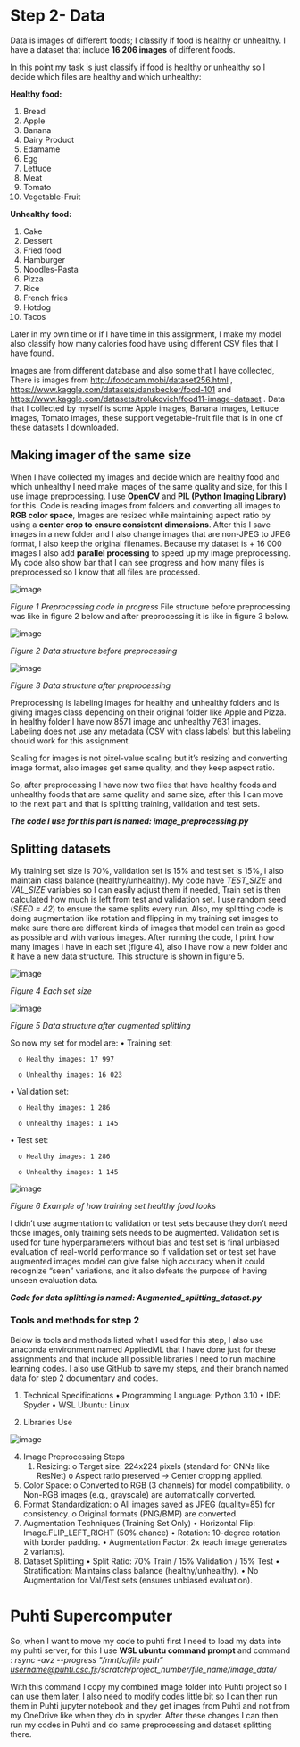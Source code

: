 # Step 2- Data 

Data is images of different foods; I classify if food is healthy or unhealthy. I have a dataset that include **16 206 images** of different foods.

In this point my task is just classify if food is healthy or unhealthy so I decide which files are healthy and which unhealthy:

**Healthy food:**
1. Bread
2. Apple
3. Banana
4. Dairy Product
5. Edamame
6. Egg
7. Lettuce
8. Meat
9. Tomato
10. Vegetable-Fruit
    
**Unhealthy food:**
1. Cake
2. Dessert
3. Fried food
4. Hamburger
5. Noodles-Pasta
6. Pizza
7. Rice
8. French fries
9. Hotdog
10. Tacos

Later in my own time or if I have time in this assignment, I make my model also classify how many calories food have using different CSV files that I have found.

Images are from different database and also some that I have collected, There is images from http://foodcam.mobi/dataset256.html , https://www.kaggle.com/datasets/dansbecker/food-101 and https://www.kaggle.com/datasets/trolukovich/food11-image-dataset . Data that I collected by myself is some Apple images, Banana images, Lettuce images, Tomato images, these support vegetable-fruit file that is in one of these datasets I downloaded.

## Making imager of the same size

When I have collected my images and decide which are healthy food and which unhealthy I need make images of the same quality and size, for this I use image preprocessing. I use **OpenCV** and **PIL (Python Imaging Library)** for this. Code is reading images from folders and converting all images to **RGB color space**, Images are resized while maintaining aspect ratio by using a **center crop to ensure consistent dimensions**. After this I save images in a new folder and I also change images that are non-JPEG to JPEG format, I also keep the original filenames. Because my dataset is + 16 000 images I also add **parallel processing** to speed up my image preprocessing. My code also show bar that I can see progress and how many files is preprocessed so I know that all files are processed. 

![image](https://github.com/user-attachments/assets/5a2bffc0-7dbf-445a-a919-23fca08fba6d)

*Figure 1 Preprocessing code in progress*
File structure before preprocessing was like in figure 2 below and after preprocessing it is like in figure 3 below.

![image](https://github.com/user-attachments/assets/4766f0cc-2d25-47d6-b7d5-24d8d7523a82)

*Figure 2 Data structure before preprocessing*

![image](https://github.com/user-attachments/assets/e10acd91-f8a2-4393-b888-1355355a2951)

*Figure 3 Data structure after  preprocessing*

Preprocessing is labeling images for healthy and unhealthy folders and is giving images class depending on their original folder like Apple and Pizza.  In healthy folder I have now 8571 image and unhealthy 7631 images. Labeling does not use any metadata (CSV with class labels) but this labeling should work for this assignment.

Scaling for images is not pixel-value scaling but it’s resizing and converting image format, also images get same quality, and they keep aspect ratio.

So, after preprocessing I have now two files that have healthy foods and unhealthy foods that are same quality and same size, after this I can move to the next part and that is splitting training, validation and test sets.

***The code I use for this part is named: image_preprocessing.py***

## Splitting datasets
My training set size is 70%, validation set is 15% and test set is 15%, I also maintain class balance (healthy/unhealthy). My code have *TEST_SIZE* and *VAL_SIZE* variables so I can easily adjust them if needed, Train set is then calculated how much is left from test and validation set. I use random seed (*SEED = 42*) to ensure the same splits every run. Also, my splitting code is doing augmentation like rotation and flipping in my training set images to make sure there are different kinds of images that model can train as good as possible and with various images.
After running the code, I print how many images I have in each set (figure 4), also I have now a new folder and it have a new data structure. This structure is shown in figure 5.

![image](https://github.com/user-attachments/assets/434c331b-cd0f-4768-a8f2-35623234fc28)

*Figure 4 Each set size*

![image](https://github.com/user-attachments/assets/023f00f3-943b-412f-ae35-f346ffd27f59)

*Figure 5 Data structure after augmented splitting*

So now my set for model are:
  •	Training set:
  
      o	Healthy images: 17 997
      
      o Unhealthy images: 16 023
      
  •	Validation set:
  
      o	Healthy images: 1 286
      
      o	Unhealthy images: 1 145
      
  •	Test set:
  
      o	Healthy images: 1 286
      
      o	Unhealthy images: 1 145

![image](https://github.com/user-attachments/assets/161d0d5c-5485-4766-b341-2d5f0bb3a8da)

*Figure 6 Example of how training set healthy food looks*

I didn’t use augmentation to validation or test sets because they don’t need those images, only training sets needs to be augmented. Validation set is used for tune hyperparameters without bias and test set is final unbiased evaluation of real-world performance so if validation set or test set have augmented images model can give false high accuracy when it could recognize “seen” variations, and it also defeats the purpose of having unseen evaluation data.

***Code for data splitting is named: Augmented_splitting_dataset.py***

### Tools and methods for step 2
Below is tools and methods listed what I used for this step, I also use anaconda environment named AppliedML that I have done just for these assignments and that include all possible libraries I need to run machine learning codes. I also use GitHub to save my steps, and their branch named data for step 2 documentary and codes.

1. Technical Specifications
  •	Programming Language: Python 3.10
  •	IDE: Spyder
  •	WSL Ubuntu: Linux

2. Libraries Use

![image](https://github.com/user-attachments/assets/fe7e7e62-2511-43f7-9272-bc89df6ed23e)

4. Image Preprocessing Steps
    1.	Resizing:
        o	 Target size: 224x224 pixels (standard for CNNs like ResNet)
        o	 Aspect ratio preserved → Center cropping applied.
  2.	Color Space:
        o	Converted to RGB (3 channels) for model compatibility.
        o	Non-RGB images (e.g., grayscale) are automatically converted.
  3.	Format Standardization:
        o  	All images saved as JPEG (quality=85) for consistency.
        o	  Original formats (PNG/BMP) are converted.
4. Augmentation Techniques (Training Set Only)
 •	Horizontal Flip: Image.FLIP_LEFT_RIGHT (50% chance)
 •	Rotation: 10-degree rotation with border padding.
 •	Augmentation Factor: 2x (each image generates 2 variants).
5. Dataset Splitting
 •	Split Ratio: 70% Train / 15% Validation / 15% Test
 •	Stratification: Maintains class balance (healthy/unhealthy).
 •	No Augmentation for Val/Test sets (ensures unbiased evaluation).

# Puhti Supercomputer

So, when I want to move my code to puhti first I need to load my data into my puhti server, for this I use **WSL ubuntu command prompt** and command : *rsync -avz --progress "/mnt/c/file path” username@puhti.csc.fi:/scratch/project_number/file_name/image_data/* 

With this command I copy my combined image folder into Puhti project so I can use them later, I also need to modify codes little bit so I can then run them in Puhti jupyter notebook and they get images from Puhti and not from my OneDrive like when they do in spyder. After these changes I can then run my codes in Puhti and do same preprocessing and dataset splitting there.
